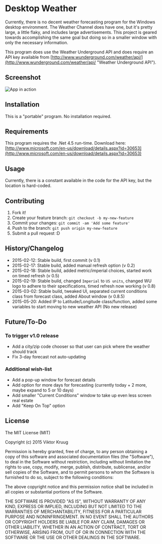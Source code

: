 # Desktop Weather

Currently, there is no decent weather forecasting program for the Windows desktop environment.  The Weather Channel does have one, but it's pretty large, a little flaky, and includes large advertisements.  This project is geared towards accomplishing the same goal but doing so in a smaller window with only the necessary information.

This program does use the Weather Underground API and does require an API key available from [http://www.wunderground.com/weather/api/](http://www.wunderground.com/weather/api/ "Weather Underground API").

## Screenshot

![App in action](https://kruug.org/draconemsoft/images/desktopweather/DesktopWeather_0_8_5.png)

## Installation

This is a "portable" program.  No installation required.

## Requirements

This program requires the .Net 4.5 run-time.  Download here: [http://www.microsoft.com/en-us/download/details.aspx?id=30653](http://www.microsoft.com/en-us/download/details.aspx?id=30653)

## Usage

Currently, there is a constant available in the code for the API key, but the location is hard-coded.

## Contributing

1. Fork it!
2. Create your feature branch: `git checkout -b my-new-feature`
3. Commit your changes: `git commit -am 'Add some feature'`
4. Push to the branch: `git push origin my-new-feature`
5. Submit a pull request :D

## History/Changelog

 - 2015-02-12: Stable build, first commit (v 0.1)
 - 2015-02-17: Stable build, added manual refresh option (v 0.2)
 - 2015-02-18: Stable build, added metric/imperial choices, started work on timed refresh (v 0.5)
 - 2015-02-19: Stable build, changed `Imperial` to `US units`, changed WU logo to adhere to their specifications, timed refresh now working (v 0.8)
 - 2015-03-02: Stable build, tweaked UI, separated current conditions class from forecast class, added About window (v 0.8.5)
 - 2015-05-20: Added IP to Latitude/Longitude class/function, added some variables to start moving to new weather API (No new release)

## Future/To-Do

### To trigger v1.0 release
 - Add a city/zip code chooser so that user can pick where the weather should track
 - Fix 3-day forecast not auto-updating

### Additional wish-list
 - Add a pop-up window for forecast details
 - Add option for more days for forecasting (currently today + 2 more, maybe expand to 5 or 10 days)
 - Add smaller "Current Conditions" window to take up even less screen real estate
 - Add "Keep On Top" option

## License

The MIT License (MIT)

Copyright (c) 2015 Viktor Kruug

Permission is hereby granted, free of charge, to any person obtaining a copy
of this software and associated documentation files (the "Software"), to deal
in the Software without restriction, including without limitation the rights
to use, copy, modify, merge, publish, distribute, sublicense, and/or sell
copies of the Software, and to permit persons to whom the Software is
furnished to do so, subject to the following conditions:

The above copyright notice and this permission notice shall be included in all
copies or substantial portions of the Software.

THE SOFTWARE IS PROVIDED "AS IS", WITHOUT WARRANTY OF ANY KIND, EXPRESS OR
IMPLIED, INCLUDING BUT NOT LIMITED TO THE WARRANTIES OF MERCHANTABILITY,
FITNESS FOR A PARTICULAR PURPOSE AND NONINFRINGEMENT. IN NO EVENT SHALL THE
AUTHORS OR COPYRIGHT HOLDERS BE LIABLE FOR ANY CLAIM, DAMAGES OR OTHER
LIABILITY, WHETHER IN AN ACTION OF CONTRACT, TORT OR OTHERWISE, ARISING FROM,
OUT OF OR IN CONNECTION WITH THE SOFTWARE OR THE USE OR OTHER DEALINGS IN THE
SOFTWARE.